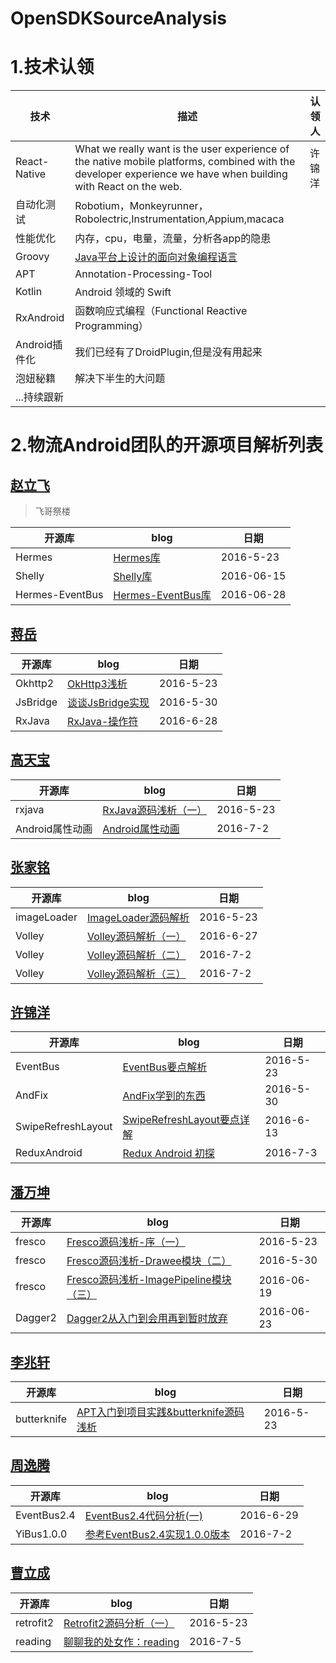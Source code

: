 # OpenSDKSourceAnalysis

# 1.技术认领


| 技术 | 描述 |认领人|
|--------|--------|--------|
|     React-Native  |   What we really want is the user experience of the native mobile platforms, combined with the developer experience we have when building with React on the web.    |许锦洋|
|自动化测试|Robotium，Monkeyrunner，Robolectric,Instrumentation,Appium,macaca||
|性能优化|内存，cpu，电量，流量，分析各app的隐患||
|Groovy|[Java平台上设计的面向对象编程语言](https://dongchuan.gitbooks.io/gradle-user-guide-/content/overview/why_groovy.html)|||
|APT|Annotation-Processing-Tool||
|Kotlin|Android 领域的 Swift||
|RxAndroid|函数响应式编程（Functional Reactive Programming）||
|Android插件化|我们已经有了DroidPlugin,但是没有用起来||
|泡妞秘籍|解决下半生的大问题||
|...持续跟新|||



# 2.物流Android团队的开源项目解析列表

## [赵立飞](https://github.com/Xiaofei-it)

> 飞哥祭楼

| 开源库 | blog |日期|
|--------|--------|--------|
| Hermes   | [Hermes库](https://github.com/Xiaofei-it/Hermes)       |2016-5-23|
|Shelly|[Shelly库](https://github.com/Xiaofei-it/Shelly)|2016-06-15|
|Hermes-EventBus|[Hermes-EventBus库](https://github.com/Xiaofei-it/Hermes-EventBus)|2016-06-28|

## [蒋岳](https://github.com/jiangyue2780)

| 开源库 | blog |日期|
|--------|--------|--------|
| Okhttp2   | [OkHttp3浅析](http://blog.csdn.net/jiangyue2780/article/details/51592724)      |2016-5-23|
|JsBridge|[谈谈JsBridge实现](http://blog.csdn.net/jiangyue2780/article/details/51636240)|2016-5-30|
|RxJava|[RxJava-操作符](http://blog.csdn.net/jiangyue2780/article/details/51775796)|2016-6-28|

## [高天宝](https://github.com/wdgtb)

| 开源库 | blog |日期|
|--------|--------|--------|
| rxjava   | [RxJava源码浅析（一）](http://www.jianshu.com/p/6eb83430c890)      |2016-5-23|
| Android属性动画   | [Android属性动画](http://www.jianshu.com/p/20feeb271ed8)      |2016-7-2|


## [张家铭](https://github.com/LonerJimmy)

| 开源库 | blog |日期|
|--------|--------|--------|
| imageLoader   | [ImageLoader源码解析](http://blog.csdn.net/zjm0518/article/details/51596872)      |2016-5-23|
|Volley|[Volley源码解析（一）](http://blog.csdn.net/zjm0518/article/details/51770683)|2016-6-27|
|Volley|[Volley源码解析（二）](http://blog.csdn.net/zjm0518/article/details/51811981)|2016-7-2|
|Volley|[Volley源码解析（三）](http://blog.csdn.net/zjm0518/article/details/51822433)|2016-7-2|


##  [许锦洋](https://github.com/xujinyang)

| 开源库 | blog |日期|
|--------|--------|--------|
| EventBus   | [ EventBus要点解析](http://blog.csdn.net/mobilexu/article/details/51501686)      |2016-5-23|
|AndFix|[AndFix学到的东西](http://xujinyang.github.io/2016/06/05/AndFix%E5%AD%A6%E5%88%B0%E7%9A%84%E4%B8%9C%E8%A5%BF/)|2016-5-30|
|SwipeRefreshLayout|[SwipeRefreshLayout要点详解](http://xujinyang.github.io/2016/06/19/SwipeRefreshLayout%E8%A6%81%E7%82%B9%E8%AF%A6%E8%A7%A3/)|2016-6-13|
|ReduxAndroid|[Redux Android 初探](https://github.com/xujinyang/ReduxAndroid)|2016-7-3|

##  [潘万坤](https://github.com/pandavickey)

| 开源库 | blog |日期|
|--------|--------|--------|
| fresco   | [Fresco源码浅析-序（一）](http://www.jianshu.com/p/1524edee4725 )     |2016-5-23|
| fresco   | [Fresco源码浅析-Drawee模块（二）](http://www.jianshu.com/p/edc36431fede)     |2016-5-30|
| fresco   | [Fresco源码浅析-ImagePipeline模块（三）](http://www.jianshu.com/p/116639f920b6)     |2016-06-19|
|Dagger2|[Dagger2从入门到会用再到暂时放弃](http://www.jianshu.com/p/f55a24908d9a)|2016-06-23|



## [李兆轩](https://github.com/lizhaoxuan)
| 开源库 | blog |日期|
|--------|--------|--------|
| butterknife   |[APT入门到项目实践&butterknife源码浅析](https://github.com/lizhaoxuan/Android-APT-Framework)   |2016-5-23|

## [周逸腾](https://github.com/zhouyiteng)
| 开源库 | blog |日期|
|--------|--------|--------|
| EventBus2.4|[EventBus2.4代码分析(一)](https://github.com/zhouyiteng/opensource/blob/master/EventBus2.4%20%E4%BB%A3%E7%A0%81%E5%88%86%E6%9E%90(%E4%B8%80).doc)	|2016-6-29|
| YiBus1.0.0|[参考EventBus2.4实现1.0.0版本](https://github.com/zhouyiteng/YiEventBus)	|2016-7-2|


## [曹立成](https://github.com/Richard-Cao)
| 开源库 | blog |日期|
|--------|--------|--------|
| retrofit2   |[Retrofit2源码分析（一）](http://richardcao.me/2016/05/29/Retrofit2%E6%BA%90%E7%A0%81%E5%88%86%E6%9E%90%EF%BC%88%E4%B8%80%EF%BC%89/) |2016-5-23|
| reading  |[聊聊我的处女作：reading](http://richardcao.me/2016/07/05/Talk-About-Reading/) |2016-7-5|





